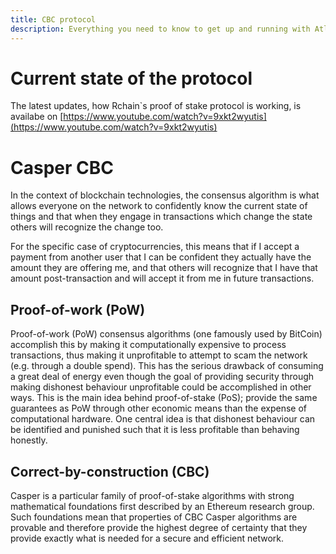 ```yaml
---
title: CBC protocol
description: Everything you need to know to get up and running with Atlaskit
---
```


# Current state of the protocol

The latest updates, how Rchain`s proof of stake protocol is working, is availabe on [https://www.youtube.com/watch?v=9xkt2wyutis](https://www.youtube.com/watch?v=9xkt2wyutis)

# Casper CBC

In the context of blockchain technologies, the consensus algorithm is what allows everyone on the network to confidently know the current state of things and that when they engage in transactions which change the state others will recognize the change too.

For the specific case of cryptocurrencies, this means that if I accept a payment from another user that I can be confident they actually have the amount they are offering me, and that others will recognize that I have that amount post-transaction and will accept it from me in future transactions.

## Proof-of-work (PoW)

Proof-of-work (PoW) consensus algorithms (one famously used by BitCoin) accomplish this by making it computationally expensive to process transactions, thus making it unprofitable to attempt to scam the network (e.g. through a double spend). This has the serious drawback of consuming a great deal of energy even though the goal of providing security through making dishonest behaviour unprofitable could be accomplished in other ways. This is the main idea behind proof-of-stake (PoS); provide the same guarantees as PoW through other economic means than the expense of computational hardware. One central idea is that dishonest behaviour can be identified and punished such that it is less profitable than behaving honestly.

## Correct-by-construction (CBC)

Casper is a particular family of proof-of-stake algorithms with strong mathematical foundations first described by an Ethereum research group. Such foundations mean that properties of CBC Casper algorithms are provable and therefore provide the highest degree of certainty that they provide exactly what is needed for a secure and efficient network.
